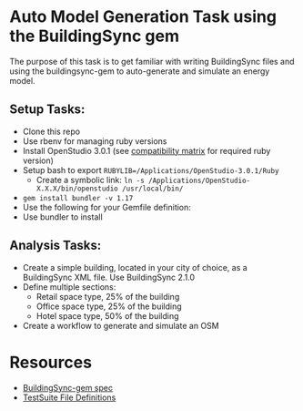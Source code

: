 # Auto Model Generation Task using the BuildingSync gem
The purpose of this task is to get familiar with writing BuildingSync files and using the buildingsync-gem to auto-generate and simulate an energy model.

## Setup Tasks:
- Clone this repo
- Use rbenv for managing ruby versions
- Install OpenStudio 3.0.1 (see [compatibility matrix](https://github.com/NREL/OpenStudio/wiki/OpenStudio-SDK-Version-Compatibility-Matrix) for required ruby version)
- Setup bash to export `RUBYLIB=/Applications/OpenStudio-3.0.1/Ruby`
  - Create a symbolic link: `ln -s /Applications/OpenStudio-X.X.X/bin/openstudio /usr/local/bin/`
- `gem install bundler -v 1.17`
- Use the following for your Gemfile definition:
- Use bundler to install

## Analysis Tasks:
- Create a simple building, located in your city of choice, as a BuildingSync XML file.  Use BuildingSync 2.1.0
- Define multiple sections:
  - Retail space type, 25% of the building
  - Office space type, 25% of the building
  - Hotel space type, 50% of the building
- Create a workflow to generate and simulate an OSM

# Resources
- [BuildingSync-gem spec](https://github.com/BuildingSync/BuildingSync-gem/tree/DA_Update/spec)
- [TestSuite File Definitions](https://github.com/BuildingSync/TestSuite/tree/feat/python-tools-reorg/schematron/v2.2.0)

